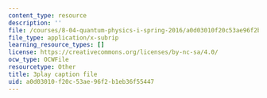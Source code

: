 ```yaml
---
content_type: resource
description: ''
file: /courses/8-04-quantum-physics-i-spring-2016/a0d03010f20c53ae96f2b1eb36f55447_jPVD45YYlk.vtt
file_type: application/x-subrip
learning_resource_types: []
license: https://creativecommons.org/licenses/by-nc-sa/4.0/
ocw_type: OCWFile
resourcetype: Other
title: 3play caption file
uid: a0d03010-f20c-53ae-96f2-b1eb36f55447
---
```

